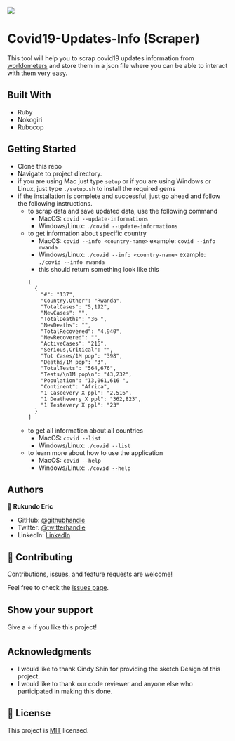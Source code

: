 ![](https://img.shields.io/badge/Microverse-blueviolet)

#  Covid19-Updates-Info (Scraper)

This tool will help you to scrap covid19 updates information from [worldometers](https://www.worldometers.info/coronavirus/) and store them in a json file where you can be able to interact with them very easy. 


## Built With

- Ruby
- Nokogiri
- Rubocop


## Getting Started

- Clone this repo
- Navigate to project directory.
- if you are using Mac just type `setup` or if you are using Windows or Linux, just type `./setup.sh` to install the required gems
- if the installation is complete and successful, just go ahead and follow the following instructions.
  - to scrap data and save updated data, use the following command
    - MacOS: `covid --update-informations` 
    - Windows/Linux: `./covid --update-informations`
  - to get information about specific country
    - MacOS: `covid --info <country-name>` example: `covid --info rwanda` 
    - Windows/Linux: `./covid --info <country-name>` example: `./covid --info rwanda` 
    - this should return something look like this
    ```
    [
      {
        "#": "137",
        "Country,Other": "Rwanda",
        "TotalCases": "5,192",
        "NewCases": "",
        "TotalDeaths": "36 ",
        "NewDeaths": "",
        "TotalRecovered": "4,940",
        "NewRecovered": "",
        "ActiveCases": "216",
        "Serious,Critical": "",
        "Tot Cases/1M pop": "398",
        "Deaths/1M pop": "3",
        "TotalTests": "564,676",
        "Tests/\n1M pop\n": "43,232",
        "Population": "13,061,616 ",
        "Continent": "Africa",
        "1 Caseevery X ppl": "2,516",
        "1 Deathevery X ppl": "362,823",
        "1 Testevery X ppl": "23"
      }
    ]
    ``` 
  - to get all information about all countries
    - MacOS: `covid --list`
    - Windows/Linux: `./covid --list`
  - to learn more about how to use the application
    - MacOS: `covid --help`
    - Windows/Linux: `./covid --help`

## Authors

👤 **Rukundo Eric**

- GitHub: [@githubhandle](https://github.com/rukundoeric)
- Twitter: [@twitterhandle](https://twitter.com/rukundoeric005)
- LinkedIn: [LinkedIn](https://www.linkedin.com/in/rukundo-eric-000bba181/)


## 🤝 Contributing

Contributions, issues, and feature requests are welcome!

Feel free to check the [issues page](https://github.com/rukundoeric/covid19_updates_info_scraper/issues).

## Show your support

Give a ⭐️ if you like this project!

## Acknowledgments

- I would like to thank Cindy Shin for providing the sketch Design of this project.
- I would like to thank our code reviewer and anyone else who participated in making this done.

## 📝 License

This project is [MIT](./LICENCE) licensed.
